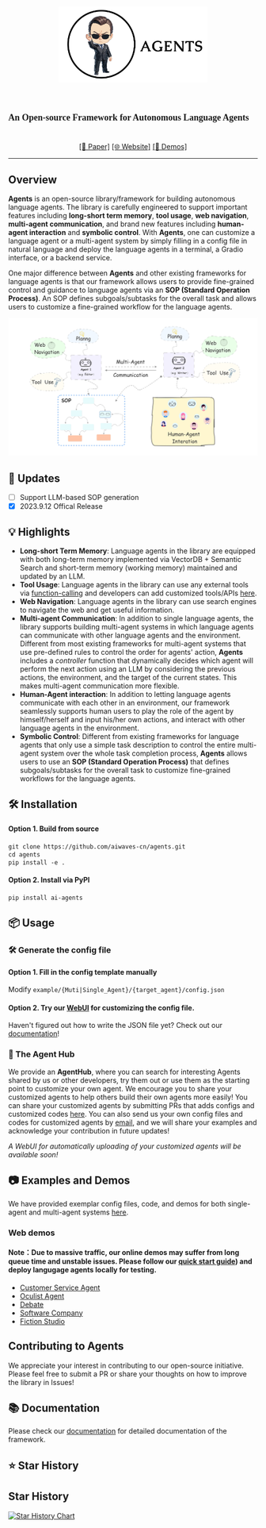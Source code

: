 # <p align="center"><img src='./assets/agents-logo.png'  width=300> </p>
## <p align="center" style="display:inline-block;"><font  face="Calisto MT"><font  size="4">An Open-source Framework for Autonomous Language Agents</font></font></p>

<p align="center"><a href="https://arxiv.org/pdf/2309.07870.pdf">[📄 Paper]</a>
<a href="http://www.aiwaves-agents.com/">[🌐 Website]</a>
<a href="#web-demos">[🤖️ Demos]</a>
</p>
<hr>
  

## Overview

**Agents** is an open-source library/framework for building autonomous language agents. The library is carefully engineered to support important features including **long-short term memory**, **tool usage**, **web navigation**, **multi-agent communication**, and brand new features including **human-agent interaction** and **symbolic control**. With **Agents**, one can customize a language agent or a multi-agent system by simply filling in a config file in natural language and deploy the language agents in a terminal, a Gradio interface, or a backend service.

One major difference between **Agents** and other existing frameworks for language agents is that our framework allows users to provide fine-grained control and guidance to language agents via an **SOP (Standard Operation Process)**. An SOP defines subgoals/subtasks for the overall task and allows users to customize a fine-grained workflow for the language agents.

<p align="center"><img src='./assets/agents-cover.png'  width=800></p>

## 📢 Updates

- [ ] Support LLM-based SOP generation
- [x] 2023.9.12 Offical Release

## 💡 Highlights

- **Long-short Term Memory**: Language agents in the library are equipped with both long-term memory implemented via VectorDB + Semantic Search and short-term memory (working memory) maintained and updated by an LLM.
- **Tool Usage**: Language agents in the library can use any external tools via [function-calling](https://platform.openai.com/docs/guides/gpt/function-calling) and developers can add customized tools/APIs [here](https://github.com/aiwaves-cn/agents/blob/master/src/agents/Component/ToolComponent.py).
- **Web Navigation**: Language agents in the library can use search engines to navigate the web and get useful information.
- **Multi-agent Communication**: In addition to single language agents, the library supports building multi-agent systems in which language agents can communicate with other language agents and the environment. Different from most existing frameworks for multi-agent systems that use pre-defined rules to control the order for agents' action, **Agents** includes a *controller* function that dynamically decides which agent will perform the next action using an LLM by considering the previous actions, the environment, and the target of the current states. This makes multi-agent communication more flexible.
- **Human-Agent interaction**: In addition to letting language agents communicate with each other in an environment, our framework seamlessly supports human users to play the role of the agent by himself/herself and input his/her own actions, and interact with other language agents in the environment.
- **Symbolic Control**: Different from existing frameworks for language agents that only use a simple task description to control the entire multi-agent system over the whole task completion process, **Agents** allows users to use an **SOP (Standard Operation Process)** that defines subgoals/subtasks for the overall task to customize fine-grained workflows for the language agents.


## 🛠 Installation

#### Option 1.  Build from source

    
    git clone https://github.com/aiwaves-cn/agents.git
    cd agents
    pip install -e . 
    

#### Option 2.  Install via PyPI

    
    pip install ai-agents
    

##  📦 Usage
### 🛠️ Generate the config file

#### Option 1. Fill in the config template manually

Modify `example/{Muti|Single_Agent}/{target_agent}/config.json`

#### Option 2. Try our [WebUI](http://www.aiwaves.cn/create-agent/) for customizing the config file.

Haven't figured out how to write the JSON file yet? Check out our [documentation](https://agents-readthedocsio.readthedocs.io/en/latest/index.html)!


### 🤖️ The Agent Hub

We provide an **AgentHub**, where you can search for interesting Agents shared by us or other developers, try them out or use them as the starting point to customize your own agent. We encourage you to share your customized agents to help others build their own agents more easily! You can share your customized agents by submitting PRs that adds configs and customized codes [here](https://github.com/aiwaves-cn/agents/tree/master/examples/Community_Agent). You can also send us your own config files and codes for customized agents by [email](mailto:contact@aiwaves.cn), and we will share your examples and acknowledge your contribution in future updates!

_A WebUI for automatically uploading of your customized agents will be available soon!_


## 📷 Examples and Demos

We have provided exemplar config files, code, and demos for both single-agent and multi-agent systems [here](https://github.com/aiwaves-cn/agents/tree/master/examples).

### Web demos
#### Note：Due to massive traffic,  our online demos may suffer from long queue time and unstable issues. Please follow our [quick start guide](https://github.com/aiwaves-cn/agents/blob/master/examples/README.md)) and deploy langugage agents locally for testing.
- [Customer Service Agent](https://www.aiwaves.cn/customer-service-agent/)
- [Oculist Agent](https://www.aiwaves.cn/oculist-agent/)
- [Debate](https://www.aiwaves.cn/debate/)
- [Software Company](https://www.aiwaves.cn/software-company/)
- [Fiction Studio](https://www.aiwaves.cn/fiction-studio/)


## Contributing to Agents
We appreciate your interest in contributing to our open-source initiative. Please feel free to submit a PR or share your thoughts on how to improve the library in Issues!


## 📚 Documentation

Please check our [documentation](https://agents-readthedocsio.readthedocs.io/en/latest/index.html) for detailed documentation of the framework.

## ⭐ Star History  
## Star History
[![Star History Chart](https://api.star-history.com/svg?repos=aiwaves-cn/agents&type=Date)](https://star-history.com/#aiwaves-cn/agents&Date)




